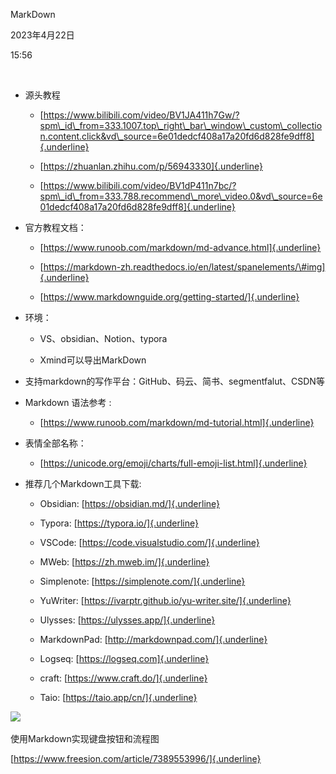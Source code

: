 MarkDown

2023年4月22日

15:56

 

-   源头教程

    -   [https://www.bilibili.com/video/BV1JA411h7Gw/?spm\_id\_from=333.1007.top\_right\_bar\_window\_custom\_collection.content.click&vd\_source=6e01dedcf408a17a20fd6d828fe9dff8]{.underline}

    -   [https://zhuanlan.zhihu.com/p/56943330]{.underline}

    -   [https://www.bilibili.com/video/BV1dP411n7bc/?spm\_id\_from=333.788.recommend\_more\_video.0&vd\_source=6e01dedcf408a17a20fd6d828fe9dff8]{.underline}

-   官方教程文档：

    -   [https://www.runoob.com/markdown/md-advance.html]{.underline}

    -   [https://markdown-zh.readthedocs.io/en/latest/spanelements/\#img]{.underline}

    -   [https://www.markdownguide.org/getting-started/]{.underline}

-   环境：

    -   VS、obsidian、Notion、typora

    -   Xmind可以导出MarkDown

-   支持markdown的写作平台：GitHub、码云、简书、segmentfalut、CSDN等

-   Markdown 语法参考 :

    -   [https://www.runoob.com/markdown/md-tutorial.html]{.underline}

-   表情全部名称：

    -   [https://unicode.org/emoji/charts/full-emoji-list.html]{.underline}

-   推荐几个Markdown工具下载:

    -   Obsidian: [https://obsidian.md/]{.underline}

    -   Typora: [https://typora.io/]{.underline}

    -   VSCode: [https://code.visualstudio.com/]{.underline}

    -   MWeb: [https://zh.mweb.im/]{.underline}

    -   Simplenote: [https://simplenote.com/]{.underline}

    -   YuWriter: [https://ivarptr.github.io/yu-writer.site/]{.underline}

    -   Ulysses: [https://ulysses.app/]{.underline}

    -   MarkdownPad: [http://markdownpad.com/]{.underline}

    -   Logseq: [https://logseq.com]{.underline}

    -   craft: [https://www.craft.do/]{.underline}

    -   Taio: [https://taio.app/cn/]{.underline}

![](..\..\..\..\assets\000_MarkDown_000.png)

使用Markdown实现键盘按钮和流程图

[https://www.freesion.com/article/7389553996/]{.underline}
